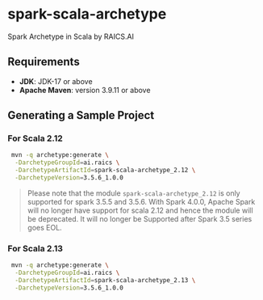 # spark-scala-archetype
Spark Archetype in Scala by RAICS.AI

## Requirements
- **JDK**: JDK-17 or above
- **Apache Maven**: version 3.9.11 or above

## Generating a Sample Project
### For Scala 2.12
```bash
 mvn -q archetype:generate \
  -DarchetypeGroupId=ai.raics \
  -DarchetypeArtifactId=spark-scala-archetype_2.12 \
  -DarchetypeVersion=3.5.6_1.0.0 
```
> Please note that the module `spark-scala-archetype_2.12` is only supported for spark 3.5.5 and 3.5.6. With Spark 4.0.0, Apache Spark will no longer have support for scala 2.12 and hence the module will be deprecated. It will no longer be Supported after Spark 3.5 series goes EOL.

### For Scala 2.13
```bash
 mvn -q archetype:generate \
  -DarchetypeGroupId=ai.raics \
  -DarchetypeArtifactId=spark-scala-archetype_2.13 \
  -DarchetypeVersion=3.5.6_1.0.0 
```
